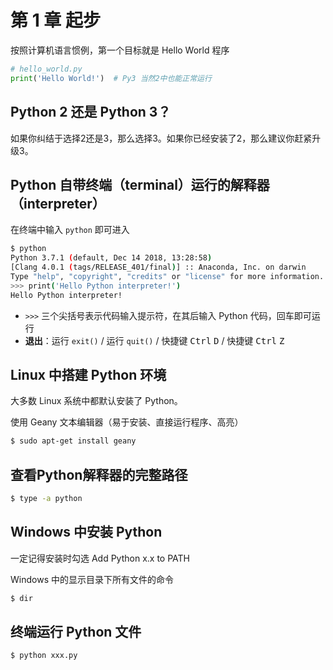 # 第 1 章 起步

按照计算机语言惯例，第一个目标就是 Hello World 程序
```py
# hello_world.py
print('Hello World!')  # Py3 当然2中也能正常运行
```

## Python 2 还是 Python 3？

如果你纠结于选择2还是3，那么选择3。如果你已经安装了2，那么建议你赶紧升级3。

## Python 自带终端（terminal）运行的解释器（interpreter）

在终端中输入 `python` 即可进入

```sh
$ python
Python 3.7.1 (default, Dec 14 2018, 13:28:58)
[Clang 4.0.1 (tags/RELEASE_401/final)] :: Anaconda, Inc. on darwin
Type "help", "copyright", "credits" or "license" for more information.
>>> print('Hello Python interpreter!')
Hello Python interpreter!
```

- `>>>` 三个尖括号表示代码输入提示符，在其后输入 Python 代码，回车即可运行
- **退出**：运行 `exit()` / 运行 `quit()` / 快捷键 <kbd>Ctrl</kbd> <kbd>D</kbd> / 快捷键 <kbd>Ctrl</kbd> <kbd>Z</kbd>

## Linux 中搭建 Python 环境

大多数 Linux 系统中都默认安装了 Python。

使用 Geany 文本编辑器（易于安装、直接运行程序、高亮）

```sh
$ sudo apt-get install geany
```

## 查看Python解释器的完整路径

```sh
$ type -a python
```

## Windows 中安装 Python

一定记得安装时勾选 Add Python x.x to PATH

Windows 中的显示目录下所有文件的命令
```sh
$ dir
```

## 终端运行 Python 文件

```sh
$ python xxx.py
```
